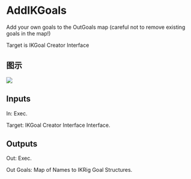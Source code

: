 # AddIKGoals

Add your own goals to the OutGoals map (careful not to remove existing goals in the map!)

Target is IKGoal Creator Interface

## 图示

![]($-20221218-19163225.png)

## Inputs

In: Exec.

Target: IKGoal Creator Interface Interface.  

## Outputs

Out: Exec.

Out Goals: Map of Names to IKRig Goal Structures.

